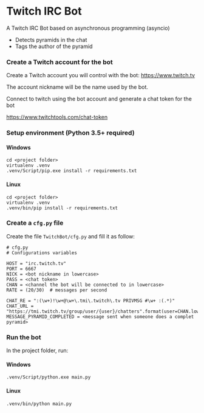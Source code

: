 # Twitch IRC Bot

A Twitch IRC Bot based on asynchronous programming (asyncio)
- Detects pyramids in the chat
- Tags the author of the pyramid

### Create a Twitch account for the bot

Create a Twitch account you will control with the bot: https://www.twitch.tv

The account nickname will be the name used by the bot.

Connect to twitch using the bot account and generate a chat token for the bot

https://www.twitchtools.com/chat-token

### Setup environment (Python 3.5+ required)

#### Windows
```
cd <project folder>
virtualenv .venv
.venv/Script/pip.exe install -r requirements.txt
```

#### Linux
```
cd <project folder>
virtualenv .venv
.venv/bin/pip install -r requirements.txt
```



### Create a ```cfg.py``` file

Create the file ```TwitchBot/cfg.py``` and fill it as follow:

```
# cfg.py
# Configurations variables

HOST = "irc.twitch.tv"
PORT = 6667
NICK = <bot nickname in lowercase>
PASS = <chat token>
CHAN = <channel the bot will be connected to in lowercase>
RATE = (20/30)  # messages per second

CHAT_RE = ":(\w+)!\w+@\w+\.tmi\.twitch\.tv PRIVMSG #\w+ :(.*)"
CHAT_URL = "https://tmi.twitch.tv/group/user/{user}/chatters".format(user=CHAN.lower())
MESSAGE_PYRAMID_COMPLETED = <message sent when someone does a complet pyramid>

```
### Run the bot

In the project folder, run:

#### Windows
```
.venv/Script/python.exe main.py
```

#### Linux
```
.venv/bin/python main.py
```
